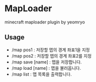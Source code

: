 # MapLoader
minecraft maploader plugin by yeomryo

## Usage
- /map pos1 : 저장할 맵의 경계 좌표1을 지정
- /map pos2 : 저장할 맵의 경계 좌표2를 지정
- /map save [name] : 맵을 저장합니다.
- /map load [name] : 맵을 불러옵니다.
- /map list : 맵 목록을 출력합니다.
